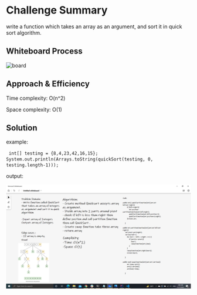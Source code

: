 # Challenge Summary

write a function which takes an array as an argument, and sort it in quick sort algorithm.

## Whiteboard Process

![board](quickboard.jpg)

## Approach & Efficiency

Time complexity: O(n^2)

Space complexity: O(1)

## Solution
example:

```
 int[] testing = {8,4,23,42,16,15};
System.out.println(Arrays.toString(quickSort(testing, 0, testing.length-1)));
```

output:

![output](Quicksort.png)